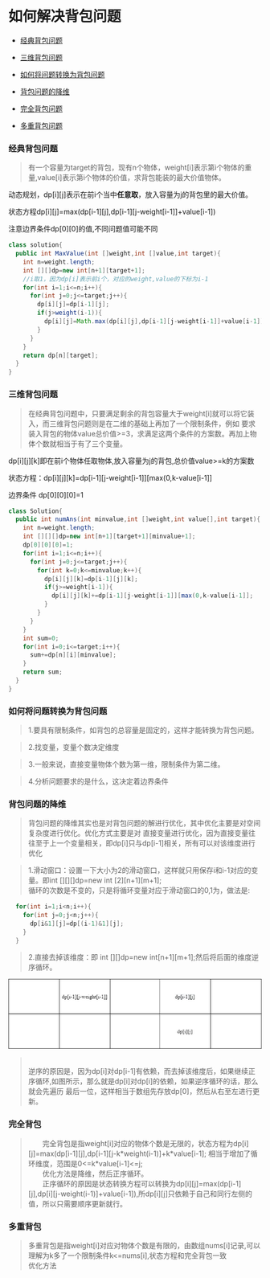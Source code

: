 # 如何解决背包问题

- [经典背包问题](#经典)


- [三维背包问题](#三维)


- [如何将问题转换为背包问题](#转换)


- [背包问题的降维](#降维) 


- [完全背包问题](#完全背包)


- [多重背包问题](#多重背包)



### <a name='经典'>经典背包问题</a>
  >有一个容量为target的背包，现有n个物体，weight[i]表示第i个物体的重量,value[i]表示第i个物体的价值，求背包能装的最大价值物体。
  
  动态规划，dp[i][j]表示在前i个当中**任意取**，放入容量为j的背包里的最大价值。
  
  状态方程dp[i][j]=max(dp[i-1][j],dp[i-1][j-weight[i-1]]+value[i-1])
  
  注意边界条件dp[0][0]的值,不同问题值可能不同
```java
class solution{
  public int MaxValue(int []weight,int []value,int target){
    int n=weight.length;
    int [][]dp=new int[n+1][target+1];
    //i取1，因为dp[i]表示前i个，对应的weight,value的下标为i-1
    for(int i=1;i<=n;i++){
      for(int j=0;j<=target;j++){
        dp[i][j]=dp[i-1][j];
        if(j>weight(i-1)){
          dp[i][j]=Math.max(dp[i][j],dp[i-1][j-weight[i-1]]+value[i-1]);
        }
      }
    }
    return dp[n][target];
  }
}
```

### <a name='三维'>三维背包问题</a>
  >在经典背包问题中，只要满足剩余的背包容量大于weight[i]就可以将它装入，而三维背包问题则是在二维的基础上再加了一个限制条件，例如
要求装入背包的物体value总价值>=3，求满足这两个条件的方案数。再加上物体个数就相当于有了三个变量。

  dp[i][j][k]即在前i个物体任取物体,放入容量为j的背包,总价值value>=k的方案数
  
  状态方程：dp[i][j][k]=dp[i-1][j-weight[i-1]][max(0,k-value[i-1]]
  
  边界条件 dp[0][0][0]=1
  
```java
class Solution{
  public int numAns(int minvalue,int []weight,int value[],int target){
    int n=weight.length;
    int [][][]dp=new int[n+1][target+1][minvalue+1];
    dp[0][0][0]=1;
    for(int i=1;i<=n;i++){
      for(int j=0;j<=target;j++){
        for(int k=0;k<=minvalue;k++){
          dp[i][j][k]=dp[i-1][j][k];
          if(j>=weight[i-1]){
            dp[i][j][k]+=dp[i-1][j-weight[i-1]][max(0,k-value[i-1]];
          }
        }
      }
    }
    int sum=0;
    for(int i=0;i<=target;i++){
      sum+=dp[n][i][minvalue];
    }
    return sum;
  }
}
```



### <a name='转换'>如何将问题转换为背包问题</a>
>1.要具有限制条件，如背包的总容量是固定的，这样才能转换为背包问题。

>2.找变量，变量个数决定维度

>3.一般来说，直接变量物体个数为第一维，限制条件为第二维。

>4.分析问题要求的是什么，这决定着边界条件

### <a name='降维'>背包问题的降维</a>
  >背包问题的降维其实也是对背包问题的解进行优化，其中优化主要是对空间复杂度进行优化。优化方式主要是对
  >直接变量进行优化，因为直接变量往往至于上一个变量相关，即dp[i]只与dp[i-1]相关，所有可以对该维度进行优化

> 1.滑动窗口：设置一下大小为2的滑动窗口，这样就只用保存i和i-1对应的变量。即int [][][]dp=new int [2][n+1][m+1];
> <br/>循环的次数是不变的，只是将循环变量对应于滑动窗口的0,1为，做法是:
```java
  for(int i=1;i<n;i++){
    for(int j=0;j<n;j++){
      dp[i&1][j]=dp[(i-1)&1][j];
    }
  }
```
>2.直接去掉该维度：即 int [][]dp=new int[n+1][m+1];然后将后面的维度逆序循环。

![](./背包问题.jpg)

> <br/>逆序的原因是，因为dp[i]对dp[i-1]有依赖，而去掉该维度后，如果继续正序循环,如图所示，那么就是dp[i]对dp[i]的依赖，如果逆序循环的话，那么就会先遍历
> 最后一位，这样相当于数组先存放dp[0]，然后从右至左进行更新。



### <a name='完全背包'>完全背包</a>
>&emsp;&emsp;完全背包是指weight[i]对应的物体个数是无限的，状态方程为dp[i][j]=max(dp[i-1][j],dp[i-1][j-k\*weight(i-1)]+k\*value[i-1];
> 相当于增加了循环维度，范围是0<=k\*value[i-1]<=j;
> <br/>&emsp;&emsp;优化方法是降维，然后正序循环。
> <br/>&emsp;&emsp;正序循环的原因是状态转换方程可以转换为dp[i][j]=max(dp[i-1][j],dp[i][j-weight(i-1)]+value[i-1]),所dp[i][j]只依赖于自己和同行左侧的值，所以只需要顺序更新就行。




### <a name='多重背包'>多重背包</a>

>多重背包是指weight[i]对应对物体个数是有限的，由数组nums[i]记录,可以理解为k多了一个限制条件k<=nums[i],状态方程和完全背包一致
><br/>优化方法
